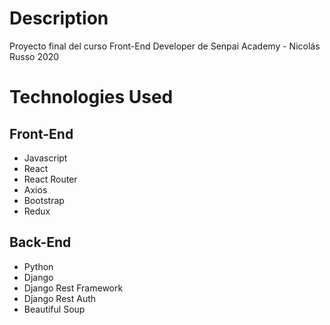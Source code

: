 # Description

Proyecto final del curso Front-End Developer de Senpai Academy - Nicolás Russo 2020

# Technologies Used

## Front-End

* Javascript
* React
* React Router
* Axios
* Bootstrap
* Redux

## Back-End

* Python
* Django
* Django Rest Framework
* Django Rest Auth
* Beautiful Soup